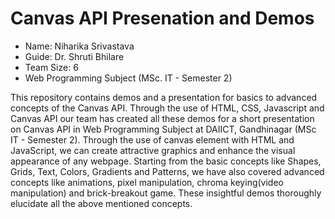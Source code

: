 # Canvas API Presenation and Demos
- Name: Niharika Srivastava
- Guide: Dr. Shruti Bhilare
- Team Size: 6
- Web Programming Subject (MSc. IT - Semester 2)

This repository contains demos and a presentation for basics to advanced concepts of the Canvas API. Through the use of HTML, CSS, Javascript and Canvas API our team has created all these demos for a short presentation on Canvas API in Web Programming Subject at DAIICT, Gandhinagar (MSc IT - Semester 2).
Through the use of canvas element with HTML and JavaScript, we can create attractive graphics and enhance the visual appearance of any webpage. Starting from the basic concepts like Shapes, Grids, Text, Colors, Gradients and Patterns, we have also covered advanced concepts like animations, pixel manipulation, chroma keying(video manipulation) and brick-breakout game. These insightful demos thoroughly elucidate all the above mentioned concepts.
